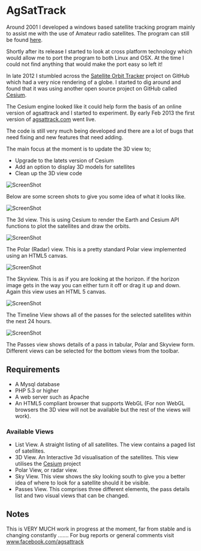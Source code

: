 # AgSatTrack #
 
Around 2001 I developed a windows based satellite tracking program mainly to assist me with the use of Amateur radio satellites. The program can still be found [here](http://hamsoftware.co.uk/agsattrack/).

Shortly after its release I started to look at cross platform technology which would allow me to port the program to both Linux and OSX. At the time I could not find anything that would make the port easy so left it!

In late 2012 I stumbled across the [Satellite Orbit Tracker](https://github.com/koansys/isat) project on GitHub which had a very nice rendering of a globe. I started to dig around and found that it was using another open source project on GitHub called [Cesium](https://github.com/AnalyticalGraphicsInc/cesium).

The Cesium engine looked like it could help form the basis of an online version of agsattrack and I started to experiment. By early Feb 2013 the first version of [agsattrack.com](http://www.agsattrack.com/) went live.

The code is still very much being developed and there are a lot of bugs that need fixing and new features that need adding.

The main focus at the moment is to update the 3D view to;

- Upgrade to the latets version of Cesium
- Add an option to display 3D models for satellites
- Clean up the 3D view code

![ScreenShot](https://github.com/Alex-developer/agsattrack/blob/Models/screenshots/models.png)

Below are some screen shots to give you some idea of what it looks like.

![ScreenShot](https://raw.github.com/Alex-developer/agsattrack/master/screenshots/3d.png)

The 3d view. This is using Cesium to render the Earth and Cesium API functions to plot the satellites and draw the orbits.

![ScreenShot](https://raw.github.com/Alex-developer/agsattrack/master/screenshots/small/polar.png)

The Polar (Radar) view. This is a pretty standard Polar view implemented using an HTML5 canvas.

![ScreenShot](https://raw.github.com/Alex-developer/agsattrack/master/screenshots/small/skyview.png)

The Skyview. This is as if you are looking at the horizon. if the horizon image gets in the way you can either turn it off or drag it up and down. Again this view uses an HTML 5 canvas.

![ScreenShot](https://raw.github.com/Alex-developer/agsattrack/master/screenshots/small/timeline.png)

The Timeline View shows all of the passes for the selected satellites within the next 24 hours.

![ScreenShot](https://raw.github.com/Alex-developer/agsattrack/master/screenshots/small/passes.png)

The Passes view shows details of a pass in tabular, Polar and Skyview form. Different views can be selected for the bottom views from the toolbar.


## Requirements ##

- A Mysql database
- PHP 5.3 or higher
- A web server such as Apache
- An HTML5 compliant browser that supports WebGL (For non WebGL browsers the 3D view will not be available but the rest of the views will work).

### Available Views ###

- List View. A straight listing of all satellites. The view contains a paged list of satellites.
- 3D View. An Interactive 3d visualisation of the satellites. This view utilises the [Cesium](http://http://cesium.agi.com/) project 
- Polar View, or radar view. 
- Sky View. This view shows the sky looking south to give you a better idea of where to look for a satellite should it be visible. 
- Passes View. This comprises three different elements, the pass details list and two visual views that can be changed.

## Notes ##

This is VERY MUCH work in progress at the moment, far from stable and is changing constantly .......
For bug reports or general comments visit www.facebook.com/agsattrack
